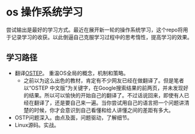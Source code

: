 # os 操作系统学习
尝试输出是最好的学习方式。最近在展开新一轮的操作系统学习，这个repo将用于记录学习的收获。以此倒逼自己克服学习过程中的思考惰性，提高学习的效果。

## 学习路径
* 翻译[OSTEP](http://pages.cs.wisc.edu/~remzi/OSTEP/)。 重温OS全局的概念，机制和策略。
  * 之前以为这么出色的教材，肯定有不少网友已经在做翻译了。但是笔者以“OSTEP 中文版”为关键字，在Google搜索结果的前两页，并未发现好的结果。所以可以愉快的开始自己的翻译了。不过话说回来，即使有人已经在翻译了，还是要自己来一遍。当你尝试用自己的语言把一个问题讲清楚的时候，你才会意识到自己看懂和给人讲懂之间的差距有多大。
* OSTP问题深入。由点及面，问题驱动，了解细节。
* Linux源码。实战。

